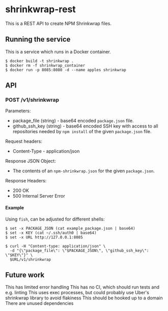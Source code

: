 # shrinkwrap-rest

This is a REST API to create NPM Shrinkwrap files.

## Running the service

This is a service which runs in a Docker container.

```
$ docker build -t shrinkwrap .
$ docker rm -f shrinkwrap_container
$ docker run -p 8085:8080 -d --name apples shrinkwrap
```

## API

### POST /v1/shrinkwrap

Parameters:
* package_file (string) - base64 encoded ``package.json`` file.
* github_ssh_key (string) - base64 encoded SSH key with access to all repositories needed by ``npm install`` of the given ``package.json`` file.

Request headers:
* Content-Type - application/json

Response JSON Object:
* The contents of an ``npm-shrinkwrap.json`` for the given ``package.json``.

Response Headers:
* 200 OK
* 500 Internal Server Error

#### Example

Using `fish`, can be adjusted for different shells:

```
$ set -x PACKAGE_JSON (cat example_package.json | base64)
$ set -x KEY (cat ~/.ssh/auth0 | base64)
$ set -x URL http://127.0.0.1:8085

$ curl -H "Content-type: application/json" \
  -d "{\"package_file\": \"$PACKAGE_JSON\", \"github_ssh_key\": \"$KEY\"}" \
  $URL/v1/shrinkwrap
```

## Future work

This has limited error handling
This has no CI, which should run tests and e.g. linting
This uses exec processes, but could probably use Uber's shrinkwrap library to avoid flakiness
This should be hooked up to a domain
There are unused dependencies
